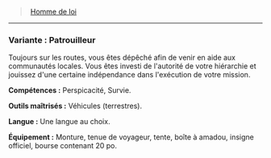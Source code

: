 ﻿---
!SubBackgroundItem
Abilities: Perspicacité, Survie.
MasteredTools: Véhicules (terrestres).
MasteredLanguages: Une langue au choix.
Equipment: Monture, tenue de voyageur, tente, boîte à amadou, insigne officiel, bourse contenant 20 po.
Id: background_hommedeloi_hd.md#variante--patrouilleur
ParentLink: background_hommedeloi_hd.md#homme-de-loi
Name: 'Variante : Patrouilleur'
ParentName: Homme de loi
NameLevel: 3
Attributes:
  Name: 'Variante : Patrouilleur'
  Markdown: >+
    ### <!--Name-->Variante : Patrouilleur<!--/Name-->


    Toujours sur les routes, vous êtes dépêché afin de venir en aide aux communautés locales. Vous êtes investi de l'autorité de votre hiérarchie et jouissez d'une certaine indépendance dans l'exécution de votre mission.


    **Compétences :** <!--Abilities-->Perspicacité, Survie.<!--/Abilities-->


    **Outils maîtrisés :** <!--MasteredTools-->Véhicules (terrestres).<!--/MasteredTools-->


    **Langue :** <!--MasteredLanguages-->Une langue au choix.<!--/MasteredLanguages-->


    **Équipement :** <!--Equipment-->Monture, tenue de voyageur, tente, boîte à amadou, insigne officiel, bourse contenant 20 po.<!--/Equipment-->

  Description: >+
    Toujours sur les routes, vous êtes dépêché afin de venir en aide aux communautés locales. Vous êtes investi de l'autorité de votre hiérarchie et jouissez d'une certaine indépendance dans l'exécution de votre mission.

  Abilities: Perspicacité, Survie.
  MasteredTools: Véhicules (terrestres).
  MasteredLanguages: Une langue au choix.
  Equipment: Monture, tenue de voyageur, tente, boîte à amadou, insigne officiel, bourse contenant 20 po.
AttributesDictionary: >+
  Name: 'Variante : Patrouilleur'

  Markdown: >+

    ### <!--Name-->Variante : Patrouilleur<!--/Name-->





    Toujours sur les routes, vous êtes dépêché afin de venir en aide aux communautés locales. Vous êtes investi de l'autorité de votre hiérarchie et jouissez d'une certaine indépendance dans l'exécution de votre mission.





    **Compétences :** <!--Abilities-->Perspicacité, Survie.<!--/Abilities-->





    **Outils maîtrisés :** <!--MasteredTools-->Véhicules (terrestres).<!--/MasteredTools-->





    **Langue :** <!--MasteredLanguages-->Une langue au choix.<!--/MasteredLanguages-->





    **Équipement :** <!--Equipment-->Monture, tenue de voyageur, tente, boîte à amadou, insigne officiel, bourse contenant 20 po.<!--/Equipment-->



  Description: >+

    Toujours sur les routes, vous êtes dépêché afin de venir en aide aux communautés locales. Vous êtes investi de l'autorité de votre hiérarchie et jouissez d'une certaine indépendance dans l'exécution de votre mission.



  Abilities: Perspicacité, Survie.

  MasteredTools: Véhicules (terrestres).

  MasteredLanguages: Une langue au choix.

  Equipment: Monture, tenue de voyageur, tente, boîte à amadou, insigne officiel, bourse contenant 20 po.

Description: >+
  Toujours sur les routes, vous êtes dépêché afin de venir en aide aux communautés locales. Vous êtes investi de l'autorité de votre hiérarchie et jouissez d'une certaine indépendance dans l'exécution de votre mission.

---
> [Homme de loi](hd_background_hommedeloi.md)

---

### Variante : Patrouilleur

Toujours sur les routes, vous êtes dépêché afin de venir en aide aux communautés locales. Vous êtes investi de l'autorité de votre hiérarchie et jouissez d'une certaine indépendance dans l'exécution de votre mission.

**Compétences :** Perspicacité, Survie.

**Outils maîtrisés :** Véhicules (terrestres).

**Langue :** Une langue au choix.

**Équipement :** Monture, tenue de voyageur, tente, boîte à amadou, insigne officiel, bourse contenant 20 po.

